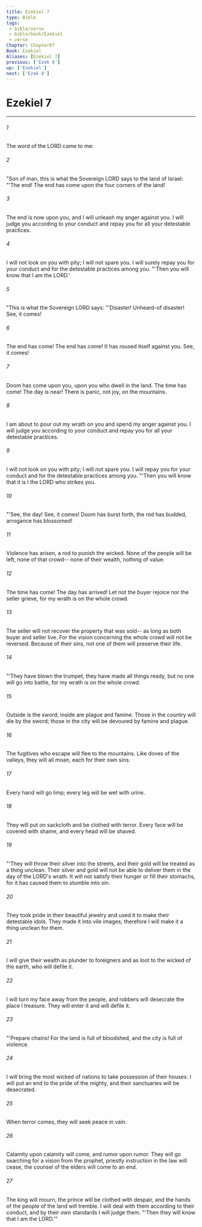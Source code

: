 ```yaml
---
title: Ezekiel 7
type: Bible
tags:
 - bible/verse
 - bible/book/Ezekiel
 - verse
Chapter: Chapter07
Book: Ezekiel
Aliases: [Ezekiel 7]
previous: ['Ezek 6']
up: ['Ezekiel']
next: ['Ezek 8']
---
```

# Ezekiel 7

***


###### 1 
The word of the LORD came to me: 

###### 2 
"Son of man, this is what the Sovereign LORD says to the land of Israel: "'The end! The end has come upon the four corners of the land! 

###### 3 
The end is now upon you, and I will unleash my anger against you. I will judge you according to your conduct and repay you for all your detestable practices. 

###### 4 
I will not look on you with pity; I will not spare you. I will surely repay you for your conduct and for the detestable practices among you. "'Then you will know that I am the LORD.' 

###### 5 
"This is what the Sovereign LORD says: "'Disaster! Unheard-of disaster! See, it comes! 

###### 6 
The end has come! The end has come! It has roused itself against you. See, it comes! 

###### 7 
Doom has come upon you, upon you who dwell in the land. The time has come! The day is near! There is panic, not joy, on the mountains. 

###### 8 
I am about to pour out my wrath on you and spend my anger against you. I will judge you according to your conduct and repay you for all your detestable practices. 

###### 9 
I will not look on you with pity; I will not spare you. I will repay you for your conduct and for the detestable practices among you. "'Then you will know that it is I the LORD who strikes you. 

###### 10 
"'See, the day! See, it comes! Doom has burst forth, the rod has budded, arrogance has blossomed! 

###### 11 
Violence has arisen, a rod to punish the wicked. None of the people will be left, none of that crowd-- none of their wealth, nothing of value. 

###### 12 
The time has come! The day has arrived! Let not the buyer rejoice nor the seller grieve, for my wrath is on the whole crowd. 

###### 13 
The seller will not recover the property that was sold-- as long as both buyer and seller live. For the vision concerning the whole crowd will not be reversed. Because of their sins, not one of them will preserve their life. 

###### 14 
"'They have blown the trumpet, they have made all things ready, but no one will go into battle, for my wrath is on the whole crowd. 

###### 15 
Outside is the sword; inside are plague and famine. Those in the country will die by the sword; those in the city will be devoured by famine and plague. 

###### 16 
The fugitives who escape will flee to the mountains. Like doves of the valleys, they will all moan, each for their own sins. 

###### 17 
Every hand will go limp; every leg will be wet with urine. 

###### 18 
They will put on sackcloth and be clothed with terror. Every face will be covered with shame, and every head will be shaved. 

###### 19 
"'They will throw their silver into the streets, and their gold will be treated as a thing unclean. Their silver and gold will not be able to deliver them in the day of the LORD's wrath. It will not satisfy their hunger or fill their stomachs, for it has caused them to stumble into sin. 

###### 20 
They took pride in their beautiful jewelry and used it to make their detestable idols. They made it into vile images; therefore I will make it a thing unclean for them. 

###### 21 
I will give their wealth as plunder to foreigners and as loot to the wicked of the earth, who will defile it. 

###### 22 
I will turn my face away from the people, and robbers will desecrate the place I treasure. They will enter it and will defile it. 

###### 23 
"'Prepare chains! For the land is full of bloodshed, and the city is full of violence. 

###### 24 
I will bring the most wicked of nations to take possession of their houses. I will put an end to the pride of the mighty, and their sanctuaries will be desecrated. 

###### 25 
When terror comes, they will seek peace in vain. 

###### 26 
Calamity upon calamity will come, and rumor upon rumor. They will go searching for a vision from the prophet, priestly instruction in the law will cease, the counsel of the elders will come to an end. 

###### 27 
The king will mourn, the prince will be clothed with despair, and the hands of the people of the land will tremble. I will deal with them according to their conduct, and by their own standards I will judge them. "'Then they will know that I am the LORD.'" 
